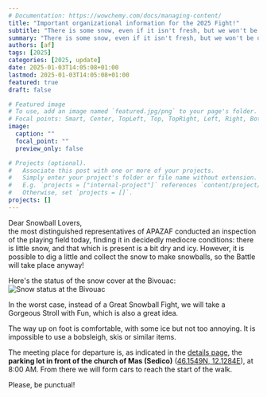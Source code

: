 ```yaml
---
# Documentation: https://wowchemy.com/docs/managing-content/
title: "Important organizational information for the 2025 Fight!"
subtitle: "There is some snow, even if it isn't fresh, but we won't be discouraged!"
summary: "There is some snow, even if it isn't fresh, but we won't be discouraged!"
authors: [af]
tags: [2025]
categories: [2025, update]
date: 2025-01-03T14:05:08+01:00
lastmod: 2025-01-03T14:05:08+01:00
featured: true
draft: false

# Featured image
# To use, add an image named `featured.jpg/png` to your page's folder.
# Focal points: Smart, Center, TopLeft, Top, TopRight, Left, Right, BottomLeft, Bottom, BottomRight.
image:
  caption: ""
  focal_point: ""
  preview_only: false

# Projects (optional).
#   Associate this post with one or more of your projects.
#   Simply enter your project's folder or file name without extension.
#   E.g. `projects = ["internal-project"]` references `content/project/deep-learning/index.md`.
#   Otherwise, set `projects = []`.
projects: []
---
```


Dear Snowball Lovers,  
the most distinguished representatives of APAZAF conducted an inspection of the playing field today, finding it in decidedly mediocre conditions: there is little snow, and that which is present is a bit dry and icy.
However, it is possible to dig a little and collect the snow to make snowballs, so the Battle will take place anyway!

Here's the status of the snow cover at the Bivouac:  
![Snow status at the Bivouac](/media/post/2025-snow-status.jpg)

In the worst case, instead of a Great Snowball Fight, we will take a Gorgeous Stroll with Fun, which is also a great idea.

The way up on foot is comfortable, with some ice but not too annoying.
It is impossible to use a bobsleigh, skis or similar items.

The meeting place for departure is, as indicated in the [details page](/details/), the **parking lot in front of the church of Mas (Sedico)** ([46.1549N, 12.1284E](https://maps.app.goo.gl/nMUASUtqYFCnvLbbA)), at 8:00 AM.
From there we will form cars to reach the start of the walk.

Please, be punctual!
